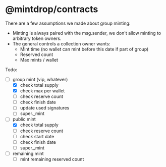 # @mintdrop/contracts

There are a few assumptions we made about group minting:

- Minting is always paired with the msg.sender, we don't allow minting to arbitrary token owners.
- The general controls a collection owner wants:
  - Mint time (no wallet can mint before this date if part of group)
  - Reserved count
  - Max mints / wallet

Todo: 

- [ ] group mint (vip, whatever)
  - [x] check total supply
  - [x] check max per wallet
  - [ ] check reserve count
  - [ ] check finish date
  - [ ] update used signatures
  - [ ] super._mint
- [ ] public mint
  - [x] check total supply
  - [ ] check reserve count
  - [ ] check start date
  - [ ] check finish date
  - [ ] super._mint
- [ ] remaining mint
  - [ ] mint remaining reserved count